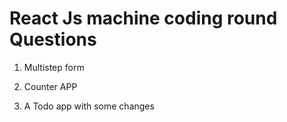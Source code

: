 

# React Js machine coding round Questions 


1. Multistep form

2. Counter APP

3. A Todo app with some changes
